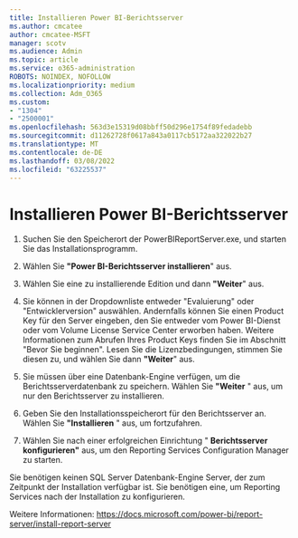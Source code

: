 ```yaml
---
title: Installieren Power BI-Berichtsserver
ms.author: cmcatee
author: cmcatee-MSFT
manager: scotv
ms.audience: Admin
ms.topic: article
ms.service: o365-administration
ROBOTS: NOINDEX, NOFOLLOW
ms.localizationpriority: medium
ms.collection: Adm_O365
ms.custom:
- "1304"
- "2500001"
ms.openlocfilehash: 563d3e15319d08bbff50d296e1754f89fedadebb
ms.sourcegitcommit: d11262728f0617a843a0117cb5172aa322022b27
ms.translationtype: MT
ms.contentlocale: de-DE
ms.lasthandoff: 03/08/2022
ms.locfileid: "63225537"
---
```

# <a name="install-power-bi-report-server"></a>Installieren Power BI-Berichtsserver

1. Suchen Sie den Speicherort der PowerBIReportServer.exe, und starten Sie das Installationsprogramm.

2. Wählen Sie **"Power BI-Berichtsserver installieren**" aus.

3. Wählen Sie eine zu installierende Edition und dann **"Weiter**" aus.

4. Sie können in der Dropdownliste entweder "Evaluierung" oder "Entwicklerversion" auswählen.  Andernfalls können Sie einen Product Key für den Server eingeben, den Sie entweder vom Power BI-Dienst oder vom Volume License Service Center erworben haben. Weitere Informationen zum Abrufen Ihres Product Keys finden Sie im Abschnitt "Bevor Sie beginnen". Lesen Sie die Lizenzbedingungen, stimmen Sie diesen zu, und wählen Sie dann **"Weiter**" aus.

5. Sie müssen über eine Datenbank-Engine verfügen, um die Berichtsserverdatenbank zu speichern. Wählen Sie **"Weiter** " aus, um nur den Berichtsserver zu installieren.

6. Geben Sie den Installationsspeicherort für den Berichtsserver an. Wählen Sie **"Installieren** " aus, um fortzufahren.

7. Wählen Sie nach einer erfolgreichen Einrichtung " **Berichtsserver konfigurieren"** aus, um den Reporting Services Configuration Manager zu starten.

Sie benötigen keinen SQL Server Datenbank-Engine Server, der zum Zeitpunkt der Installation verfügbar ist. Sie benötigen eine, um Reporting Services nach der Installation zu konfigurieren.

Weitere Informationen: https://docs.microsoft.com/power-bi/report-server/install-report-server
